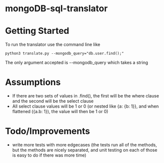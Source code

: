 # mongoDB-sql-translator


# Getting Started
To run the translator use the command line like

```
python3 translate.py --mongodb_query="db.user.find();"
```
The only argument accepted is --mongodb_query which takes a string

# Assumptions
* If there are two sets of values in .find(), the first will be the where clause and the second will be the select clause
* All select clause values will be 1 or 0 (or nested like {a: {b: 1}}, and when flattened ({a.b: 1}), the value will then be 1 or 0)

# Todo/Improvements
* write more tests with more edgecases (the tests run all of the methods, but the methods are nicely separated, and unit testing on each of those is easy to do if there was more time)